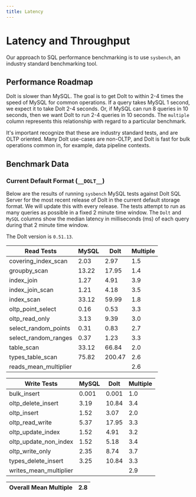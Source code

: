 ```yaml
---
title: Latency
---
```


# Latency and Throughput

Our approach to SQL performance benchmarking is to use `sysbench`, an
industry standard benchmarking tool.

## Performance Roadmap

Dolt is slower than MySQL. The goal is to get Dolt to within 2-4 times
the speed of MySQL for common operations. If a query takes MySQL 1
second, we expect it to take Dolt 2-4 seconds. Or, if MySQL can run 8
queries in 10 seconds, then we want Dolt to run 2-4 queries in 10
seconds. The `multiple` column represents this relationship with
regard to a particular benchmark.

It's important recognize that these are industry standard tests, and
are OLTP oriented. Many Dolt use-cases are non-OLTP, and Dolt is fast
for bulk operations common in, for example, data pipeline contexts.

## Benchmark Data

### Current Default Format (`__DOLT__`)

Below are the results of running `sysbench` MySQL tests against Dolt
SQL Server for the most recent release of Dolt in the current default 
storage format. We will update this with every release. The tests 
attempt to run as many queries as possible in a fixed 2 minute time 
window. The `Dolt` and `MySQL` columns show the median latency in 
milliseconds (ms) of each query during that 2 minute time window.

The Dolt version is `0.51.13`.

<!-- START___DOLT___LATENCY_RESULTS_TABLE -->
|       Read Tests        | MySQL |  Dolt  | Multiple |
|-------------------------|-------|--------|----------|
| covering\_index\_scan   |  2.03 |   2.97 |      1.5 |
| groupby\_scan           | 13.22 |  17.95 |      1.4 |
| index\_join             |  1.27 |   4.91 |      3.9 |
| index\_join\_scan       |  1.21 |   4.18 |      3.5 |
| index\_scan             | 33.12 |  59.99 |      1.8 |
| oltp\_point\_select     |  0.16 |   0.53 |      3.3 |
| oltp\_read\_only        |  3.13 |   9.39 |      3.0 |
| select\_random\_points  |  0.31 |   0.83 |      2.7 |
| select\_random\_ranges  |  0.37 |   1.23 |      3.3 |
| table\_scan             | 33.12 |  66.84 |      2.0 |
| types\_table\_scan      | 75.82 | 200.47 |      2.6 |
| reads\_mean\_multiplier |       |        |      2.6 |

|       Write Tests        | MySQL | Dolt  | Multiple |
|--------------------------|-------|-------|----------|
| bulk\_insert             | 0.001 | 0.001 |      1.0 |
| oltp\_delete\_insert     |  3.19 | 10.84 |      3.4 |
| oltp\_insert             |  1.52 |  3.07 |      2.0 |
| oltp\_read\_write        |  5.37 | 17.95 |      3.3 |
| oltp\_update\_index      |  1.52 |  4.91 |      3.2 |
| oltp\_update\_non\_index |  1.52 |  5.18 |      3.4 |
| oltp\_write\_only        |  2.35 |  8.74 |      3.7 |
| types\_delete\_insert    |  3.25 | 10.84 |      3.3 |
| writes\_mean\_multiplier |       |       |      2.9 |

| Overall Mean Multiple | 2.8 |
|-----------------------|-----|
<!-- END___DOLT___LATENCY_RESULTS_TABLE -->
<br/>
